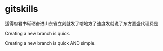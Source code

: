 # gitskills

适得府君书砥砺奋进山东省立刻就发了啥地方了速度发就说了东方嘉盛代理费是

Creating a new branch is quick.

Creating a new branch is quick AND simple.